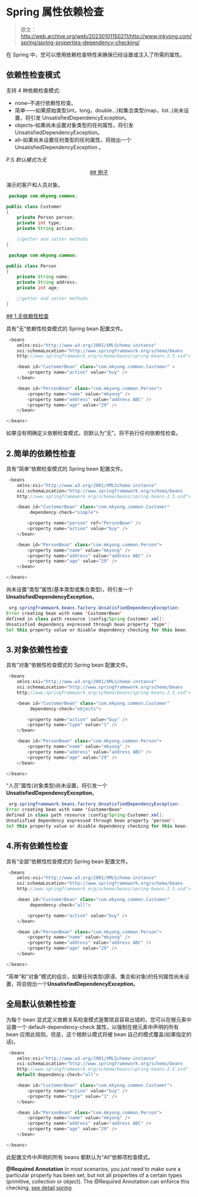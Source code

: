 # Spring 属性依赖检查

> 原文：<http://web.archive.org/web/20230101150211/http://www.mkyong.com/spring/spring-properties-dependency-checking/>

在 Spring 中，您可以使用依赖检查特性来确保已经设置或注入了所需的属性。

## 依赖性检查模式

支持 4 种依赖检查模式:

*   none–不进行依赖性检查。
*   简单——如果原始类型(int，long，double…)和集合类型(map，list..)尚未设置，将引发 UnsatisfiedDependencyException。
*   objects–如果尚未设置对象类型的任何属性，将引发 UnsatisfiedDependencyException。
*   all–如果尚未设置任何类型的任何属性，将抛出一个 UnsatisfiedDependencyException
    。

*P.S 默认模式为无*

 <ins class="adsbygoogle" style="display:block; text-align:center;" data-ad-format="fluid" data-ad-layout="in-article" data-ad-client="ca-pub-2836379775501347" data-ad-slot="6894224149">## 例子

演示的客户和人员对象。

```java
 package com.mkyong.common;

public class Customer 
{
	private Person person;
	private int type;
	private String action;

	//getter and setter methods
} 
```

```java
 package com.mkyong.common;

public class Person 
{
	private String name;
	private String address;
	private int age;

	//getter and setter methods	
} 
```

 <ins class="adsbygoogle" style="display:block" data-ad-client="ca-pub-2836379775501347" data-ad-slot="8821506761" data-ad-format="auto" data-ad-region="mkyongregion">## 1.无依赖性检查

具有“无”依赖性检查模式的 Spring bean 配置文件。

```java
 <beans 
	xmlns:xsi="http://www.w3.org/2001/XMLSchema-instance"
	xsi:schemaLocation="http://www.springframework.org/schema/beans
	http://www.springframework.org/schema/beans/spring-beans-2.5.xsd">

	<bean id="CustomerBean" class="com.mkyong.common.Customer" >
		<property name="action" value="buy" />
	</bean>

	<bean id="PersonBean" class="com.mkyong.common.Person">
		<property name="name" value="mkyong" />
		<property name="address" value="address ABC" />
		<property name="age" value="29" />
	</bean>

</beans> 
```

如果没有明确定义依赖检查模式，则默认为“无”。将不执行任何依赖性检查。

## 2.简单的依赖性检查

具有“简单”依赖检查模式的 Spring bean 配置文件。

```java
 <beans 
	xmlns:xsi="http://www.w3.org/2001/XMLSchema-instance"
	xsi:schemaLocation="http://www.springframework.org/schema/beans
	http://www.springframework.org/schema/beans/spring-beans-2.5.xsd">

	<bean id="CustomerBean" class="com.mkyong.common.Customer" 
         dependency-check="simple">

		<property name="person" ref="PersonBean" />
		<property name="action" value="buy" />
	</bean>

	<bean id="PersonBean" class="com.mkyong.common.Person">
		<property name="name" value="mkyong" />
		<property name="address" value="address ABC" />
		<property name="age" value="29" />
	</bean>

</beans> 
```

尚未设置“类型”属性(基本类型或集合类型)，将引发一个**UnsatisfiedDependencyException**。

```java
 org.springframework.beans.factory.UnsatisfiedDependencyException: 
Error creating bean with name 'CustomerBean' 
defined in class path resource [config/Spring-Customer.xml]: 
Unsatisfied dependency expressed through bean property 'type': 
Set this property value or disable dependency checking for this bean. 
```

## 3.对象依赖性检查

具有“对象”依赖性检查模式的 Spring bean 配置文件。

```java
 <beans 
	xmlns:xsi="http://www.w3.org/2001/XMLSchema-instance"
	xsi:schemaLocation="http://www.springframework.org/schema/beans
	http://www.springframework.org/schema/beans/spring-beans-2.5.xsd">

	<bean id="CustomerBean" class="com.mkyong.common.Customer" 
         dependency-check="objects">

		<property name="action" value="buy" />
		<property name="type" value="1" />
	</bean>

	<bean id="PersonBean" class="com.mkyong.common.Person">
		<property name="name" value="mkyong" />
		<property name="address" value="address ABC" />
		<property name="age" value="29" />
	</bean>

</beans> 
```

“人员”属性(对象类型)尚未设置，将引发一个**UnsatisfiedDependencyException**。

```java
 org.springframework.beans.factory.UnsatisfiedDependencyException: 
Error creating bean with name 'CustomerBean' 
defined in class path resource [config/Spring-Customer.xml]: 
Unsatisfied dependency expressed through bean property 'person': 
Set this property value or disable dependency checking for this bean. 
```

## 4.所有依赖性检查

具有“全部”依赖性检查模式的 Spring bean 配置文件。

```java
 <beans 
	xmlns:xsi="http://www.w3.org/2001/XMLSchema-instance"
	xsi:schemaLocation="http://www.springframework.org/schema/beans
	http://www.springframework.org/schema/beans/spring-beans-2.5.xsd">

	<bean id="CustomerBean" class="com.mkyong.common.Customer" 
         dependency-check="all">

		<property name="action" value="buy" />
	</bean>

	<bean id="PersonBean" class="com.mkyong.common.Person">
		<property name="name" value="mkyong" />
		<property name="address" value="address ABC" />
		<property name="age" value="29" />
	</bean>

</beans> 
```

“简单”和“对象”模式的组合，如果任何类型(原语、集合和对象)的任何属性尚未设置，将会抛出一个**UnsatisfiedDependencyException**。

## 全局默认依赖性检查

为每个 bean 显式定义依赖关系检查模式是繁琐且容易出错的，您可以在<beans>根元素中设置一个 default-dependency-check 属性，以强制在<beans>根元素中声明的所有 bean 应用此规则。但是，这个根默认模式将被 bean 自己的模式覆盖(如果指定的话)。</beans></beans>

```java
 <beans 
	xmlns:xsi="http://www.w3.org/2001/XMLSchema-instance"
	xsi:schemaLocation="http://www.springframework.org/schema/beans
	http://www.springframework.org/schema/beans/spring-beans-2.5.xsd" 
	default-dependency-check="all">

	<bean id="CustomerBean" class="com.mkyong.common.Customer">
		<property name="action" value="buy" />
		<property name="type" value="1" />
	</bean>

	<bean id="PersonBean" class="com.mkyong.common.Person">
		<property name="name" value="mkyong" />
		<property name="address" value="address ABC" />
		<property name="age" value="29" />
	</bean>

</beans> 
```

此配置文件中声明的所有 beans 都默认为“All”依赖项检查模式。

**@Required Annotation**
In most scenarios, you just need to make sure a particular property has been set, but not all properties of a certain types (primitive, collection or object). The @Required Annotation can enforce this checking, [see detail](http://web.archive.org/web/20190225104756/http://www.mkyong.com/spring/spring-dependency-checking-with-required-annotation/).[spring](http://web.archive.org/web/20190225104756/http://www.mkyong.com/tag/spring/)







